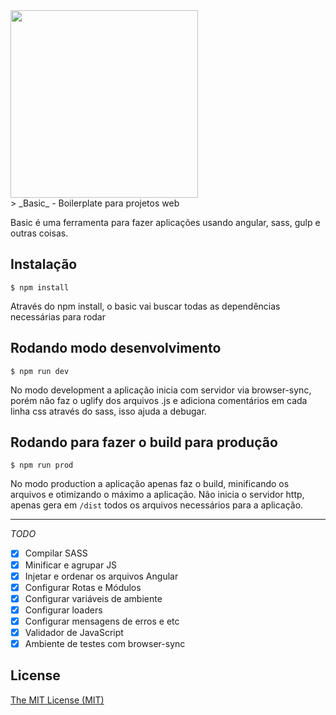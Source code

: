 <img src="http://logo.basic.surge.sh/basic.png" width="300px">

<br>
> _Basic_ - Boilerplate para projetos web

Basic é uma ferramenta para fazer aplicações usando angular, sass, gulp e outras coisas.


## Instalação

```shell
$ npm install
```
Através do npm install, o basic vai buscar todas as dependências necessárias para rodar

## Rodando modo desenvolvimento
```shell
$ npm run dev
```
No modo development a aplicação inicia com servidor via browser-sync, porém não faz o uglify dos arquivos .js e adiciona comentários em cada linha css através do sass, isso ajuda a debugar.


## Rodando para fazer o build para produção
```shell
$ npm run prod
```
No modo production a aplicação apenas faz o build, minificando os arquivos e otimizando o máximo a aplicação. Não inicia o servidor http, apenas gera em `/dist` todos os arquivos necessários para a aplicação.


___
*TODO*

- [x] Compilar SASS  
- [x] Minificar e agrupar JS 
- [x] Injetar e ordenar os arquivos Angular 
- [x] Configurar Rotas e Módulos 
- [x] Configurar variáveis de ambiente 
- [x] Configurar loaders 
- [x] Configurar mensagens de erros e etc 
- [x] Validador de JavaScript 
- [x] Ambiente de testes com browser-sync 

## License

[The MIT License (MIT)](http://opensource.org/licenses/mit-license.php)
